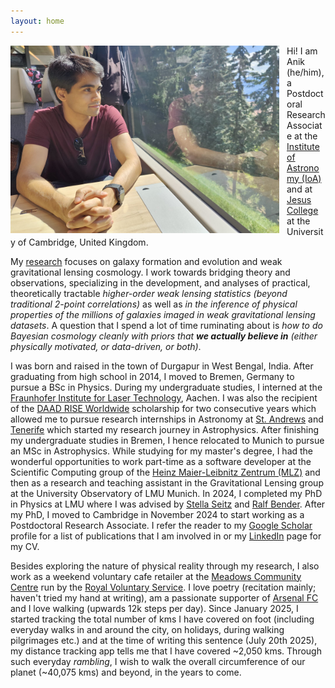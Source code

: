 ```yaml
---
layout: home
---
```


<img align="left" width="430" height="300" src="images/Anik_Halder_img.jpg" alt="Anik Halder image" style="float:left; padding-right:12px" />

Hi! I am Anik (he/him), a Postdoctoral Research Associate at the [Institute of Astronomy (IoA)](https://www.ast.cam.ac.uk/) and at [Jesus College](https://www.jesus.cam.ac.uk/people/anik-halder) at the University of Cambridge, United Kingdom.

My [research](research.md) focuses on galaxy formation and evolution and weak gravitational lensing cosmology. I work towards bridging theory and observations, specializing in the development, and analyses of practical, theoretically tractable *higher-order weak lensing statistics (beyond traditional 2-point correlations)* as well as *in the inference of physical properties of the millions of galaxies imaged in weak gravitational lensing datasets*. A question that I spend a lot of time ruminating about is *how to do Bayesian cosmology cleanly with priors that **we actually believe in** (either physically motivated, or data-driven, or both)*.

<!-- Over the course of my research, I have been fortunate to work with my close collaborators [Alex Barreira](https://www.origins-cluster.de/forschung/origins-fellows/barreira), Alexandre Barthelemy, [Oliver Friedrich](https://www.usm.lmu.de/~oliverf/), Zhengyangguang Gong, and [Daniel Gruen](https://www.physik.lmu.de/en/about-us/people/contact-page/gruen.html).-->

I was born and raised in the town of Durgapur in West Bengal, India. After graduating from high school in 2014, I moved to Bremen, Germany to pursue a BSc in Physics. During my undergraduate studies, I interned at the [Fraunhofer Institute for Laser Technology](https://www.ilt.fraunhofer.de/en.html), Aachen. I was also the recipient of the [DAAD RISE Worldwide](https://www.daad.de/rise/en/rise-worldwide/) scholarship for two consecutive years which allowed me to pursue research internships in Astronomy at [St. Andrews](https://www.st-andrews.ac.uk/physics-astronomy/about/) and [Tenerife](https://www.iac.es/en) which started my research journey in Astrophysics. After finishing my undergraduate studies in Bremen, I hence relocated to Munich to pursue an MSc in Astrophysics. While studying for my master's degree, I had the wonderful opportunities to work part-time as a software developer at the
Scientific Computing group of the [Heinz Maier-Leibnitz Zentrum (MLZ)](https://mlz-garching.de/englisch/science-und-projects/project-coordination/scientific-computing.html) and then as a research and teaching assistant in the Gravitational Lensing group at the University Observatory of LMU Munich. In 2024, I completed my PhD in Physics at LMU where I was advised by [Stella Seitz](https://www.usm.lmu.de/people/stella/stella.html) and [Ralf Bender](https://www.mpe.mpg.de/~bender/). After my PhD, I moved to Cambridge in November 2024 to start working as a Postdoctoral Research Associate. I refer the reader to my [Google Scholar](https://scholar.google.com/citations?user=HZm11dQAAAAJ&hl=en) profile for a list of publications that I am involved in or my [LinkedIn](https://www.linkedin.com/in/anikhalder/) page for my CV.

Besides exploring the nature of physical reality through my research, I also work as a weekend voluntary cafe retailer at the [Meadows Community Centre](https://www.cambridge.gov.uk/meadows-community-centre) run by the [Royal Voluntary Service](https://www.royalvoluntaryservice.org.uk/). I love poetry (recitation mainly; haven't tried my hand at writing), am a passionate supporter of [Arsenal FC](https://www.arsenal.com) and I love walking (upwards 12k steps per day). Since January 2025, I started tracking the total number of kms I have covered on foot (including everyday walks in and around the city, on holidays, during walking pilgrimages etc.) and at the time of writing this sentence (July 20th 2025), my distance tracking app tells me that I have covered ~2,050 kms. Through such everyday *rambling*, I wish to walk the overall circumference of our planet (~40,075 kms) and beyond, in the years to come. 